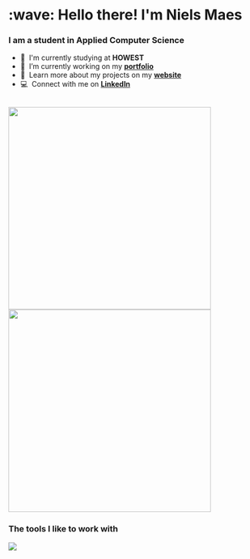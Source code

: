 <h1 align="left" id="nielsm">:wave: Hello there! I'm Niels Maes</h1>
<h3 align="left">I am a student in Applied Computer Science</h3>



- :office: &nbsp;I'm currently studying at **HOWEST**
- :seedling: &nbsp;I’m currently working on my **[portfolio]**
- :book: &nbsp;Learn more about my projects on my **[website]** 
- :computer: &nbsp;Connect with me on **[LinkedIn]** 

<br>

  <img width=400 src='https://github-readme-stats.vercel.app/api/top-langs/?username=NielsM05&theme=vue-dark&show_icons=true&hide_border=true&layout=compact' />
  <img width=400 src='https://github-readme-streak-stats.herokuapp.com/?user=NielsM05&theme=vue-dark&hide_border=true' />


<h3>The tools I like to work with</h3>
<p align="left">
  <a href="https://skillicons.dev">
    <img src="https://skillicons.dev/icons?i=html,css,js,python,cs,java,discord,git,gitlab,github,mysql,mongodb,nodejs" />
  </a>
</p>



<!-- links -->

[website]: https://nielsm.be
[portfolio]: https://github.com/NielsM05/PersonalPortfolio
[linkedin]: https://www.linkedin.com/in/nielsm05 "Jacob Colvin LinkedIn"
